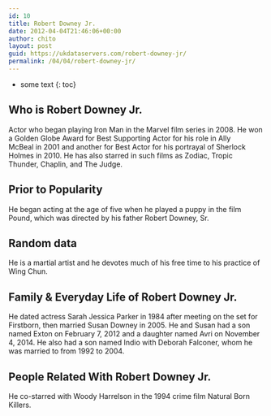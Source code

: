 ```yaml
---
id: 10
title: Robert Downey Jr.
date: 2012-04-04T21:46:06+00:00
author: chito
layout: post
guid: https://ukdataservers.com/robert-downey-jr/
permalink: /04/04/robert-downey-jr/
---
```


* some text
{: toc}


## Who is  Robert Downey Jr.
                  
                  
                  
Actor who began playing Iron Man in the Marvel film series in 2008. He won a Golden Globe Award for Best Supporting Actor for his role in Ally McBeal in 2001 and another for Best Actor for his portrayal of Sherlock Holmes in 2010. He has also starred in such films as Zodiac, Tropic Thunder, Chaplin, and The Judge.
                  
                
                
                
## Prior to Popularity 
                  
                  
                  
He began acting at the age of five when he played a puppy in the film Pound, which was directed by his father Robert Downey, Sr.
                  
                
                
                
## Random data 
                  
                  
                  
He is a martial artist and he devotes much of his free time to his practice of Wing Chun. 
                  
                
                
                
## Family & Everyday Life of Robert Downey Jr.
                  
                  
                  
He dated actress Sarah Jessica Parker in 1984 after meeting on the set for Firstborn, then married Susan Downey in 2005. He and Susan had a son named Exton on February 7, 2012 and a daughter named Avri on November 4, 2014. He also had a son named Indio with Deborah Falconer, whom he was married to from 1992 to 2004.
                  
                
                
                
## People Related With  Robert Downey Jr.
                  
                  
                  
He co-starred with Woody Harrelson in the 1994 crime film Natural Born Killers.
                  
                
              
            
          
          
          
    
    
  
